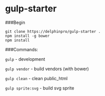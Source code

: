 # gulp-starter

###Begin

    git clone https://delphinpro/gulp-starter .
    npm install -g bower 
    npm install

###Commands:

`gulp` - development

`gulp vendor` - build vendors (with bower)

`gulp clean` - clean public_html

`gulp sprite:svg` - build svg sprite
